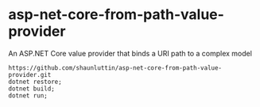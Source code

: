 # asp-net-core-from-path-value-provider
An ASP.NET Core value provider that binds a URI path to a complex model 

    https://github.com/shaunluttin/asp-net-core-from-path-value-provider.git
    dotnet restore; 
    dotnet build; 
    dotnet run;

